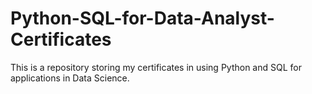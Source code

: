 # Python-SQL-for-Data-Analyst-Certificates
This is a repository storing my certificates in using Python and SQL for applications in Data Science.
